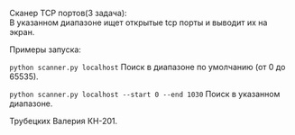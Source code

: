 Сканер TCP портов(3 задача):\
В указанном диапазоне ищет открытые tcp порты и выводит их на экран.

Примеры запуска:

`python scanner.py localhost`
Поиск в диапазоне по умолчанию (от 0 до 65535).

`python scanner.py localhost --start 0 --end 1030`
Поиск в указанном диапазоне.

Трубецких Валерия КН-201.